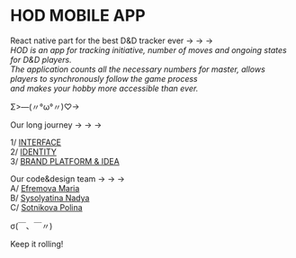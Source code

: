# HOD MOBILE APP
React native part for the best D&amp;D tracker ever → → →<br>
<i>HOD is an app for tracking initiative, number of moves and ongoing states for D&amp;D players.<br>The application counts all the necessary numbers for master, allows players to synchronously follow the game process<br>and makes your hobby more accessible than ever.</i>

Σ>―(〃°ω°〃)♡→

Our long journey → → →<br>

1/ <a href="https://portfolio.hse.ru/Project/168785">INTERFACE</a><br>
2/ <a href="https://portfolio.hse.ru/Project/161194">IDENTITY</a><br>
3/ <a href="https://portfolio.hse.ru/Project/149630">BRAND PLATFORM & IDEA</a>

Our code&design team → → →<br>
A/ <a href="https://hsedesign.ru/designer/fcf7466f5b72474c982ecf2c7d5b9c70">Efremova Maria</a><br>
B/ <a href="https://hsedesign.ru/designer/c968d54daa194b508e2d136bd75b77c4">Sysolyatina Nadya</a><br>
C/ <a href="https://hsedesign.ru/designer/a655cbba3c694d74a2827f83a308dcba">Sotnikova Polina</a><br>

σ(￣、￣〃)

Keep it rolling!
